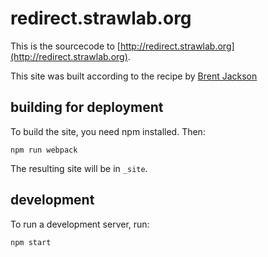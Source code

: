 # redirect.strawlab.org

This is the sourcecode to [http://redirect.strawlab.org](http://redirect.strawlab.org).

This site was built according to the recipe by [Brent Jackson](http://jxnblk.com/writing/posts/static-site-generation-with-react-and-webpack/)

## building for deployment

To build the site, you need npm installed. Then:

    npm run webpack

The resulting site will be in `_site`.

## development

To run a development server, run:

    npm start
